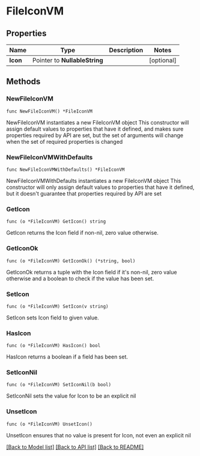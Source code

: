 # FileIconVM

## Properties

Name | Type | Description | Notes
------------ | ------------- | ------------- | -------------
**Icon** | Pointer to **NullableString** |  | [optional] 

## Methods

### NewFileIconVM

`func NewFileIconVM() *FileIconVM`

NewFileIconVM instantiates a new FileIconVM object
This constructor will assign default values to properties that have it defined,
and makes sure properties required by API are set, but the set of arguments
will change when the set of required properties is changed

### NewFileIconVMWithDefaults

`func NewFileIconVMWithDefaults() *FileIconVM`

NewFileIconVMWithDefaults instantiates a new FileIconVM object
This constructor will only assign default values to properties that have it defined,
but it doesn't guarantee that properties required by API are set

### GetIcon

`func (o *FileIconVM) GetIcon() string`

GetIcon returns the Icon field if non-nil, zero value otherwise.

### GetIconOk

`func (o *FileIconVM) GetIconOk() (*string, bool)`

GetIconOk returns a tuple with the Icon field if it's non-nil, zero value otherwise
and a boolean to check if the value has been set.

### SetIcon

`func (o *FileIconVM) SetIcon(v string)`

SetIcon sets Icon field to given value.

### HasIcon

`func (o *FileIconVM) HasIcon() bool`

HasIcon returns a boolean if a field has been set.

### SetIconNil

`func (o *FileIconVM) SetIconNil(b bool)`

 SetIconNil sets the value for Icon to be an explicit nil

### UnsetIcon
`func (o *FileIconVM) UnsetIcon()`

UnsetIcon ensures that no value is present for Icon, not even an explicit nil

[[Back to Model list]](../README.md#documentation-for-models) [[Back to API list]](../README.md#documentation-for-api-endpoints) [[Back to README]](../README.md)


